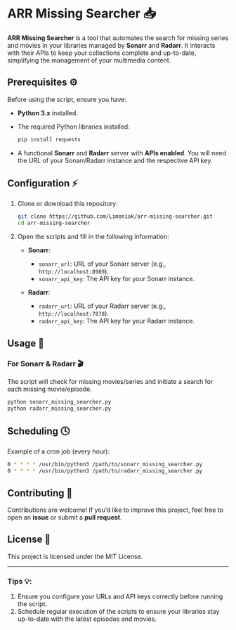 # ARR Missing Searcher 📥

**ARR Missing Searcher** is a tool that automates the search for missing series and movies in your libraries managed by **Sonarr** and **Radarr**. It interacts with their APIs to keep your collections complete and up-to-date, simplifying the management of your multimedia content.

## Prerequisites ⚙️

Before using the script, ensure you have:

- **Python 3.x** installed.
- The required Python libraries installed:
  ```bash
  pip install requests
  ```

- A functional **Sonarr** and **Radarr** server with **APIs enabled**. You will need the URL of your Sonarr/Radarr instance and the respective API key.

## Configuration ⚡

1. Clone or download this repository:
   ```bash
   git clone https://github.com/Limoniak/arr-missing-searcher.git
   cd arr-missing-searcher
   ```

2. Open the scripts and fill in the following information:

   - **Sonarr**:
     - `sonarr_url`: URL of your Sonarr server (e.g., `http://localhost:8989`).
     - `sonarr_api_key`: The API key for your Sonarr instance.

   - **Radarr**:
     - `radarr_url`: URL of your Radarr server (e.g., `http://localhost:7878`).
     - `radarr_api_key`: The API key for your Radarr instance.

## Usage 🚀

### For Sonarr & Radarr 🎬
The script will check for missing movies/series and initiate a search for each missing movie/episode.

```bash
python sonarr_missing_searcher.py
python radarr_missing_searcher.py
```

## Scheduling 🕓

Example of a cron job (every hour):
```bash
0 * * * * /usr/bin/python3 /path/to/sonarr_missing_searcher.py
0 * * * * /usr/bin/python3 /path/to/radarr_missing_searcher.py
```

## Contributing 🤝

Contributions are welcome! If you’d like to improve this project, feel free to open an **issue** or submit a **pull request**.

## License 📄

This project is licensed under the MIT License.

---

### Tips 💡:

1. Ensure you configure your URLs and API keys correctly before running the script.
2. Schedule regular execution of the scripts to ensure your libraries stay up-to-date with the latest episodes and movies.
